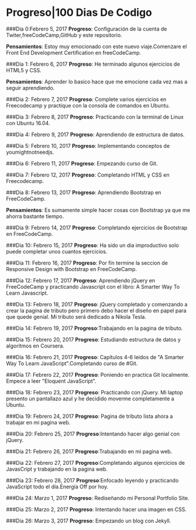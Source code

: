 # Progreso|100 Dias  De Codigo

###Dia 0:Febrero 5, 2017
**Progreso**: Configuración de la cuenta de Twiter,freeCodeCamp,GitHub y este repositorio.
 
 
**Pensamientos**: Estoy muy emocionado con este nuevo viaje.Comenzare el Front End Development Certification en freeCodeCamp.

###Dia 1: Febrero 6, 2017
**Progreso**: He terminado algunos ejercicios de HTML5 y CSS.

**Pensamientos**: Aprender lo basico hace que me emocione cada vez mas a seguir aprendiendo.

###Dia 2: Febrero 7, 2017
**Progreso**: Complete varios ejercicios en Freecodecamp y practique con la consola de comandos en Ubuntu.

###Dia 3: Febrero 8, 2017
**Progreso**: Practicando con la terminal de Linux con Ubuntu 16.04.

###Dia 4: Febrero 9, 2017
**Progreso**: Aprendiendo de estructura de datos.

###Dia 5: Febrero 10, 2017
**Progreso**: Implementando conceptos de youmightnotneedjs.

###Dia 6: Febrero 11, 2017
**Progreso**: Empezando curso de Git.

###Dia 7: Febrero 12, 2017
**Progreso**: Completando HTML y CSS en Freecodecamp.

###Dia 8: Febrero 13, 2017
**Progreso**: Aprendiendo Bootstrap en FreeCodeCamp.

**Pensamientos**: Es sumamente simple hacer cosas con Bootstrap ya que me ahorra bastante tiempo.

###Dia 9: Febrero 14, 2017
**Progreso**: Completando ejercicios de Bootstrap en FreeCodeCamp. 


###Dia 10: Febrero 15, 2017
**Progreso**: Ha sido un dia improductivo solo puede completar unos cuantos ejercicios.

###Dia 11: Febrero 16, 2017
**Progreso**: Por fin termine la seccion de Responsive Design  with Bootstrap en FreeCodeCamp.


###Dia 12: Febrero 17, 2017
**Progreso**: Aprendiendo jQuery en FreeCodeCamp y practicando Javascript con el libro: A Smarter Way To Learn Javascript.


###Dia 13: Febrero 18, 2017
**Progreso**: jQuery completado y comenzando a crear la pagina de tributo pero primero debo hacer el diseño en papel para que quede genial. Mi tributo será dedicado a Nikola Tesla.

###Dia 14: Febrero 19, 2017
**Progreso**:Trabajando en la pagina de tributo.


###Dia 15: Febrero 20, 2017
**Progreso**: Estudiando estructura de datos y algoritmos en Coursera.


###Día 16: Febrero 21, 2017
**Progreso**: Capítulos 4-6 leidos de "A Smarter Way To Learn JavaScript".Completando curso de #Git.


###Día 17: Febrero 22, 2017
**Progreso**: Poniendo en practica Git localmente. Empece a leer "Eloquent JavaScript".


###Dia 18: Febrero 23, 2017
**Progreso**: Practicando con jQuery. Mi laptop presento un pantallazo azul y he decidido moverme completamente a Ubuntu.


###Dia 19: Febrero 24, 2017
**Progreso**: Pagina de tributo lista ahora a trabajar en mi pagina web.


###Dia 20: Febrero 25, 2017
**Progreso**:Intentando hacer algo genial con jQuery.

###Dia 21: Febrero 26, 2017
**Progreso**:Trabajando en mi pagina web.

###Dia 22: Febrero 27, 2017
**Progreso**:Completando algunos ejercicios de JavasCript y trabajando en la pagina web.

###Dia 23: Febrero 28, 2017
**Progreso**:Enfocado leyendo y practicando JavaScript todo el día.Energía Off por hoy.

###Dia 24: Marzo 1, 2017
**Progreso**: Rediseñando mi Personal Portfolio Site.

###Dia 25: Marzo 2, 2017
**Progreso**: Intentando hacer una imagen en CSS.

###Dia 26: Marzo 3, 2017
**Progreso**: Empezando un blog con Jekyll.





